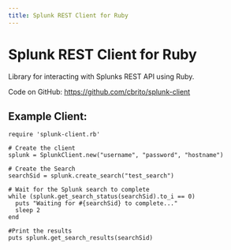 ```yaml
---
title: Splunk REST Client for Ruby
---
```

# Splunk REST Client for Ruby

Library for interacting with Splunks REST API using Ruby.

Code on GitHub: https://github.com/cbrito/splunk-client

## Example Client: 
	require 'splunk-client.rb'

	# Create the client
	splunk = SplunkClient.new("username", "password", "hostname")

	# Create the Search
	searchSid = splunk.create_search("test_search")

	# Wait for the Splunk search to complete
	while (splunk.get_search_status(searchSid).to_i == 0)
	  puts "Waiting for #{searchSid} to complete..."
	  sleep 2
	end

	#Print the results 
	puts splunk.get_search_results(searchSid)

